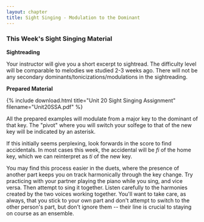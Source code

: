 ```yaml
---
layout: chapter
title: Sight Singing - Modulation to the Dominant
---
```


### This Week's Sight Singing Material

**Sightreading**

Your instructor will give you a short excerpt to sightread. The difficulty level will be comparable to melodies we studied 2-3 weeks ago. There will not be any secondary dominants/tonicizations/modulations in the sightreading.

**Prepared Material**

{% include download.html title="Unit 20 Sight Singing Assignment" filename="Unit20SSA.pdf" %}

All the prepared examples will modulate from a major key to the dominant of that key. The "pivot" where you will switch your solfege to that of the new key will be indicated by an asterisk. 

If this initially seems perplexing, look forwards in the score to find accidentals. In most cases this week, the accidental will be *fi* of the home key, which we can reinterpret as *ti* of the new key.

You may find this process easier in the duets, where the presence of another part keeps you on track harmonically through the key change. Try practicing with your partner playing the piano while you sing, and vice versa. Then attempt to sing it together. Listen carefully to the harmonies created by the two voices working together. You'll want to take care, as always, that you stick to your own part and don't attempt to switch to the other person's part, but don't ignore them -- their line is crucial to staying on course as an ensemble.